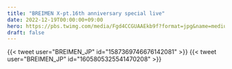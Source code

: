 ```yaml
---
title: "BREIMEN X-pt.16th anniversary special live"
date: 2022-12-19T00:00:00+09:00
hero: https://pbs.twimg.com/media/Fgd4CCGUAAEkb9f?format=jpg&name=medium
draft: false
---
```


{{< tweet user="BREIMEN_JP" id="1587369746676142081" >}}
{{< tweet user="BREIMEN_JP" id="1605805325541470208" >}}
